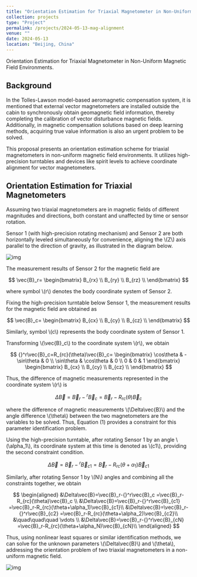 ```yaml
---
title: "Orientation Estimation for Triaxial Magnetometer in Non-Uniform Magnetic Field Environments"
collection: projects
type: "Project"
permalink: /projects/2024-05-13-mag-alignment
venue: ""
date: 2024-05-13
location: "Beijing, China"
---
```


<!--非均匀磁场环境下矢量磁测量系统定姿方案 -->
Orientation Estimation for Triaxial Magnetometer in Non-Uniform Magnetic Field Environments.

## Background

<!--
在[基于Tolles-Lawson模型的航磁补偿系统](https://sunqinxuan.github.io/projects/2024-05-06-mag-compensation)中，提到通过在舱外安装矢量磁强计来同步获取地磁场信息，完成矢量干扰磁场的标定。另外，在基于深度学习方法的磁补偿方案中，真值信息的获取同样也是一个亟待解决的问题。

本方案提出非均匀磁场环境中的矢量磁强计定姿方案，使用高精度转台以及水平仪等设备，完成矢量磁强计的坐标系配准。-->

In the Tolles-Lawson model-based aeromagnetic compensation system, it is mentioned that external vector magnetometers are installed outside the cabin to synchronously obtain geomagnetic field information, thereby completing the calibration of vector disturbance magnetic fields. Additionally, in magnetic compensation solutions based on deep learning methods, acquiring true value information is also an urgent problem to be solved.

This proposal presents an orientation estimation scheme for triaxial magnetometers in non-uniform magnetic field environments. It utilizes high-precision turntables and devices like spirit levels to achieve coordinate alignment for vector magnetometers.


## Orientation Estimation for Triaxial Magnetometers

<!--
假设两套矢量磁测量系统所在磁场的大小与方向均不同，但都是恒定磁场，不会随时间以及传感器转动而发生变化。

在其中一套测量系统下加装高精度旋转机构，记为系统1，另一套记为系统2，并对两套系统同时进行水平调平，不失一般性，使\\(Z\\)轴平行于重力方向，如下图所示。-->

Assuming two triaxial magnetometers are in magnetic fields of different magnitudes and directions, both constant and unaffected by time or sensor rotation.

Sensor 1 (with high-precision rotating mechanism) and Sensor 2 are both horizontally leveled simultaneously for convenience, aligning the \\(Z\\) axis parallel to the direction of gravity, as illustrated in the diagram below.

![img](https://sunqinxuan.github.io/images/projects-2024-05-13-img2.png)

<!--系统2对矢量磁场的测量结果为-->
The measurement results of Sensor 2 for the magnetic field are

$$
\vec{B}_r=
\begin{bmatrix}
B_{rx} \\
B_{ry} \\
B_{rz} \\
\end{bmatrix}
$$

<!--其中，符号\\(r\\)表示系统2的附体坐标系。

固定系统1下面的高精度转台，获得矢量磁场测量结果为-->

where symbol \\(r\\) denotes the body coordinate system of Sensor 2.

Fixing the high-precision turntable below Sensor 1, the measurement results for the magnetic field are obtained as

$$
\vec{B}_c=
\begin{bmatrix}
B_{cx} \\
B_{cy} \\
B_{cz} \\
\end{bmatrix}
$$

<!--类似的，符号\\(c\\)表示系统1的附体坐标系。

将\\(\vec{B}_c\\)变换到坐标系\\(r\\)，可得-->

Similarly, symbol \\(c\\) represents the body coordinate system of Sensor 1.

Transforming \\(\vec{B}_c\\) to the coordinate system \\(r\\), we obtain

$$
{}^r\vec{B}_c=R_{rc}(\theta)\vec{B}_c=
\begin{bmatrix}
\cos\theta & -\sin\theta & 0 \\
\sin\theta & \cos\theta & 0 \\
0 & 0 & 1
\end{bmatrix}
\begin{bmatrix}
B_{cx} \\
B_{cy} \\
B_{cz} \\
\end{bmatrix}
$$

<!--由此可得在坐标系\\(r\\)下表示的矢量磁场差为-->
Thus, the difference of magnetic measurements represented in the coordinate system \\(r\\) is

$$
\Delta\vec{B}=\vec{B}_r-{}^r\vec{B}_c
=\vec{B}_r-R_{rc}(\theta)\vec{B}_c
\tag{1}
$$

<!--其中，磁场的矢量差\\(\Delta\vec{B}\\)以及两个测量系统的角度差\\(\theta\\)为待求解变量。因此可以看出，式(1)提供了该参数辨识问题的一个约束条件。

通过高精度转台，将系统1旋转角度\\(\alpha_1\\)后，此时系统1的坐标系记为\\(c1\\)，可以得到第二个约束条件。-->

where the difference of magnetic measurements \\(\Delta\vec{B}\\) and the angle difference \\(\theta\\) between the two magnetometers are the variables to be solved. Thus, Equation (1) provides a constraint for this parameter identification problem.

Using the high-precision turntable, after rotating Sensor 1 by an angle \\(\alpha_1\\), its coordinate system at this time is denoted as \\(c1\\), providing the second constraint condition.

$$
\Delta\vec{B}=\vec{B}_r-{}^r\vec{B}_{c1}
=\vec{B}_r-R_{rc}(\theta+\alpha_1)\vec{B}_{c1}
\tag{2}
$$

<!--类似地，将系统1旋转\\(N\\)个角度后，并把所有的约束条件写在一起，可以得到：-->
Similarly, after rotating Sensor 1 by \\(N\\) angles and combining all the constraints together, we obtain

$$
\begin{aligned}
&\Delta\vec{B}=\vec{B}_r-{}^r\vec{B}_c
=\vec{B}_r-R_{rc}(\theta)\vec{B}_c \\
&\Delta\vec{B}=\vec{B}_r-{}^r\vec{B}_{c1}
=\vec{B}_r-R_{rc}(\theta+\alpha_1)\vec{B}_{c1}\\
&\Delta\vec{B}=\vec{B}_r-{}^r\vec{B}_{c2}
=\vec{B}_r-R_{rc}(\theta+\alpha_2)\vec{B}_{c2}\\
&\quad\quad\quad \vdots \\
&\Delta\vec{B}=\vec{B}_r-{}^r\vec{B}_{cN}
=\vec{B}_r-R_{rc}(\theta+\alpha_N)\vec{B}_{cN}\\
\end{aligned}
$$

<!--至此，可以通过非线性最小二乘等辨识方法，求解未知参数\\(\Delta\vec{B}\\)和\\(\theta\\)，解决非均匀磁场中两个矢量磁测量系统的定姿问题。-->
Thus, using nonlinear least squares or similar identification methods, we can solve for the unknown parameters \\(\Delta\vec{B}\\) and \\(\theta\\), addressing the orientation problem of two triaxial magnetometers in a non-uniform magnetic field.

![img](https://sunqinxuan.github.io/images/projects-2024-05-13-img1.jpg)